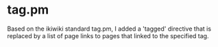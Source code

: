 
tag.pm
======

   Based on the ikiwiki standard tag.pm, I added a 'tagged' directive that is replaced by a list of page links to pages that linked to the specified tag.

